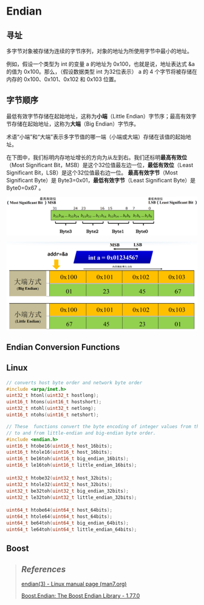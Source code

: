 # Endian

## 寻址

多字节对象被存储为连续的字节序列，对象的地址为所使用字节中最小的地址。

例如，假设一个类型为 int 的变量 a 的地址为 0x100，也就是说，地址表达式 &a 的值为 0x100。那么，（假设数据类型 int 为32位表示） a 的 4 个字节将被存储在内存的 0x100、0x101、0x102 和 0x103 位置。

## 字节顺序

最低有效字节存储在起始地址，这称为**小端**（Little Endian）字节序；最高有效字节存储在起始地址，这称为**大端**（Big Endian）字节序。

术语“小端”和“大端”表示多字节值的哪一端（小端或大端）存储在该值的起始地址。

在下图中，我们标明内存地址增长的方向为从左到右。我们还标明**最高有效位**（Most Significant Bit，MSB）是这个32位值最左边一位，**最低有效位**（Least Significant Bit，LSB）是这个32位值最右边一位。 **最高有效字节**（Most Significant Byte）是 Byte3=0x01，**最低有效字节**（Least Significant Byte）是 Byte0=0x67 。



![](https://github.com/ltimaginea/Computer-Systems-A-Programmer-Perspective/blob/main/ComputerSystemsAProgrammerPerspective/Images/Ch02_InformationPresentationProcess/endian0.png)

![](https://github.com/ltimaginea/Computer-Systems-A-Programmer-Perspective/blob/main/ComputerSystemsAProgrammerPerspective/Images/Ch02_InformationPresentationProcess/endian1.png)



## Endian Conversion Functions

## Linux



```cpp
// converts host byte order and network byte order
#include <arpa/inet.h>
uint32_t htonl(uint32_t hostlong);
uint16_t htons(uint16_t hostshort);
uint32_t ntohl(uint32_t netlong);
uint16_t ntohs(uint16_t netshort);
```



```cpp
// These  functions convert the byte encoding of integer values from the byte order that the current CPU (the "host") uses, 
// to and from little-endian and big-endian byte order.
#include <endian.h>
uint16_t htobe16(uint16_t host_16bits);
uint16_t htole16(uint16_t host_16bits);
uint16_t be16toh(uint16_t big_endian_16bits);
uint16_t le16toh(uint16_t little_endian_16bits);

uint32_t htobe32(uint32_t host_32bits);
uint32_t htole32(uint32_t host_32bits);
uint32_t be32toh(uint32_t big_endian_32bits);
uint32_t le32toh(uint32_t little_endian_32bits);

uint64_t htobe64(uint64_t host_64bits);
uint64_t htole64(uint64_t host_64bits);
uint64_t be64toh(uint64_t big_endian_64bits);
uint64_t le64toh(uint64_t little_endian_64bits);
```



## Boost





> ## *References*
>
> [endian(3) - Linux manual page (man7.org)](https://man7.org/linux/man-pages/man3/endian.3.html)
>
> [Boost.Endian: The Boost Endian Library - 1.77.0](https://www.boost.org/doc/libs/1_77_0/libs/endian/doc/html/endian.html)
>
> 
